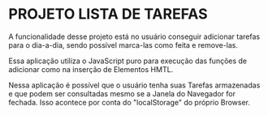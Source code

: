 # PROJETO LISTA DE TAREFAS

A funcionalidade desse projeto está no usuário conseguir adicionar tarefas para o dia-a-dia, sendo possível marca-las como feita e remove-las.

Essa aplicação utiliza o JavaScript puro para execução das funções de adicionar como na inserção de Elementos HMTL.

Nessa aplicação é possível que o usuário tenha suas Tarefas armazenadas e que podem ser consultadas mesmo se a Janela do Navegador for fechada. Isso acontece por conta do "localStorage" do próprio Browser.

